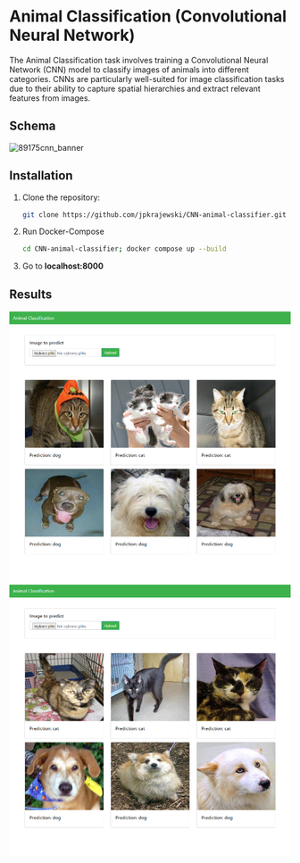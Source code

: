 # Animal Classification (Convolutional Neural Network)

The Animal Classification task involves training a Convolutional Neural Network (CNN) model to classify images of animals into different categories. CNNs are particularly well-suited for image classification tasks due to their ability to capture spatial hierarchies and extract relevant features from images.

## Schema

![89175cnn_banner](https://github.com/jpkrajewski/CNN-animal-classifier/assets/95274389/787dfcdf-a172-41e0-85dc-833b8166a04d)

## Installation

1. Clone the repository:

   ```bash
   git clone https://github.com/jpkrajewski/CNN-animal-classifier.git
   ```

2. Run Docker-Compose

   ```bash
   cd CNN-animal-classifier; docker compose up --build
   ```

3. Go to **localhost:8000**

## Results


![Alt text](image.png)
![Alt text](image-1.png)
